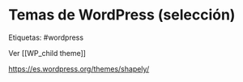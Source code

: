 # Temas de WordPress (selección)
Etiquetas: #wordpress

Ver [[WP_child theme]]

https://es.wordpress.org/themes/shapely/